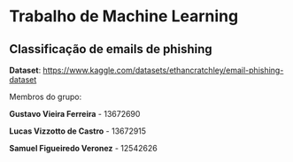 # Trabalho de Machine Learning
## Classificação de emails de phishing

**Dataset**: https://www.kaggle.com/datasets/ethancratchley/email-phishing-dataset

Membros do grupo:

**Gustavo Vieira Ferreira** - 13672690


**Lucas Vizzotto de Castro** - 13672915


**Samuel Figueiredo Veronez** - 12542626
